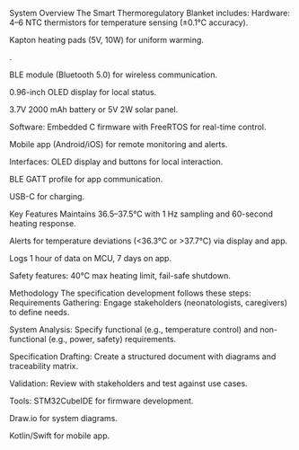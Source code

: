 System Overview
The Smart Thermoregulatory Blanket includes:
Hardware:
4–6 NTC thermistors for temperature sensing (±0.1°C accuracy).

Kapton heating pads (5V, 10W) for uniform warming.

.

BLE module (Bluetooth 5.0) for wireless communication.

0.96-inch OLED display for local status.

3.7V 2000 mAh battery or 5V 2W solar panel.

Software:
Embedded C firmware with FreeRTOS for real-time control.

Mobile app (Android/iOS) for remote monitoring and alerts.

Interfaces:
OLED display and buttons for local interaction.

BLE GATT profile for app communication.

USB-C for charging.

Key Features
Maintains 36.5–37.5°C with 1 Hz sampling and 60-second heating response.

Alerts for temperature deviations (<36.3°C or >37.7°C) via display and app.

Logs 1 hour of data on MCU, 7 days on app.

Safety features: 40°C max heating limit, fail-safe shutdown.

Methodology
The specification development follows these steps:
Requirements Gathering: Engage stakeholders (neonatologists, caregivers) to define needs.

System Analysis: Specify functional (e.g., temperature control) and non-functional (e.g., power, safety) requirements.

Specification Drafting: Create a structured document with diagrams and traceability matrix.

Validation: Review with stakeholders and test against use cases.

Tools:
STM32CubeIDE for firmware development.

Draw.io for system diagrams.

Kotlin/Swift for mobile app.

